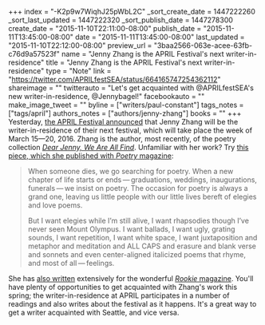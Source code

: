 +++
index = "-K2p9w7WiqhJ25pWbL2C"
_sort_create_date = 1447222260
_sort_last_updated = 1447222320
_sort_publish_date = 1447278300
create_date = "2015-11-10T22:11:00-08:00"
publish_date = "2015-11-11T13:45:00-08:00"
date = "2015-11-11T13:45:00-08:00"
last_updated = "2015-11-10T22:12:00-08:00"
preview_url = "3baa2566-063e-acee-63fb-c76d9a57523f"
name = "Jenny Zhang is the APRIL Festival's next writer-in-residence"
title = "Jenny Zhang is the APRIL Festival's next writer-in-residence"
type = "Note"
link = "https://twitter.com/APRILfestSEA/status/664165747254362112"
shareimage = ""
twitterauto = "Let's get acquainted with @APRILfestSEA's new writer-in-residence, @Jennybagel!"
facebookauto = ""
make_image_tweet = ""
byline = ["writers/paul-constant"]
tags_notes = ["tags/april"]
authors_notes = ["authors/jenny-zhang"]
books = ""
+++
Yesterday, [the APRIL Festival announced](https://twitter.com/APRILfestSEA/status/664165747254362112) that Jenny Zhang will be the writer-in-residence of their next festival, which will take place the week of March 15—20, 2016. Zhang is the author, most recently, of the poetry collection [*Dear Jenny, We Are All Find*](http://www.octopusbooks.net/books/dear-jenny-we-are-all-find). Unfamiliar with her work? Try [this piece, which she published with *Poetry* magazine](http://www.poetryfoundation.org/poetrymagazine/article/250614):

<blockquote><p>When someone dies, we go searching for poetry. When a new chapter of life starts or ends — graduations, weddings, inaugurations, funerals — we insist on poetry. The occasion for poetry is always a grand one, leaving us little people with our little lives bereft of elegies and love poems.</p>

<p>But I want elegies while I’m still alive, I want rhapsodies though I’ve never seen Mount Olympus. I want ballads, I want ugly, grating sounds, I want repetition, I want white space, I want juxtaposition and metaphor and meditation and ALL CAPS and erasure and blank verse and sonnets and even center-aligned italicized poems that rhyme, and most of all — feelings.</p></blockquote>

She has [also written](http://www.rookiemag.com/2015/04/far-away-from-me/) extensively for the wonderful [*Rookie* magazine](http://www.rookiemag.com/2012/10/literally-the-best-thing-ever-m-i-a/). You'll have plenty of opportunities to get acquainted with Zhang's work this spring; the writer-in-residence at APRIL participates in a number of readings and also writes about the festival as it happens. It's a great way to get a writer acquainted with Seattle, and vice versa.
